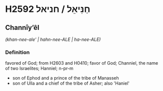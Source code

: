 # H2592 חַנִּיאֵל / חניאל

## Channîyʼêl

_(khan-nee-ale' | hahn-nee-ALE | ha-nee-ALE)_

### Definition

favored of God; from H2603 and H0410; favor of God; Channiel, the name of two Israelites; Hanniel; n-pr-m

- son of Ephod and a prince of the tribe of Manasseh
- son of Ulla and a chief of the tribe of Asher; also 'Haniel'

